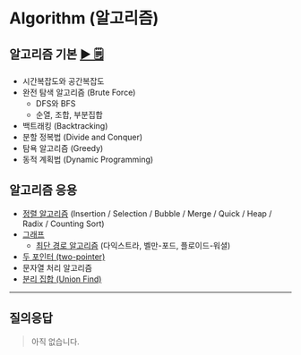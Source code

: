 # Algorithm (알고리즘)

## 알고리즘 기본 [▶︎ 🗒](basic.md)

- 시간복잡도와 공간복잡도
- 완전 탐색 알고리즘 (Brute Force)
  - DFS와 BFS
  - 순열, 조합, 부분집합
- 백트래킹 (Backtracking)
- 분할 정복법 (Divide and Conquer)
- 탐욕 알고리즘 (Greedy)
- 동적 계획법 (Dynamic Programming)

## 알고리즘 응용

- [정렬 알고리즘](sort.md) (Insertion / Selection / Bubble / Merge / Quick / Heap / Radix / Counting Sort)
- [그래프](graph.md)
  - [최단 경로 알고리즘](graph.md#최단-경로-알고리즘) (다익스트라, 벨만-포드, 플로이드-워셜)
- [두 포인터 (two-pointer)](two-pointer.md)
- 문자열 처리 알고리즘
- [분리 집합 (Union Find)](./materials/유니온파인드.pdf) 
---

## 질의응답

> 아직 없습니다.
